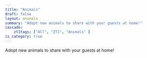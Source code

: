```yaml
---
title: "Animals"
draft: false
layout: animals
summary: "Adopt new animals to share with your guests at home!"
cascade:
    zt1tags: ["All", "ZT1", "Animals" ]
is_category: true
---
```


Adopt new animals to share with your guests at home!